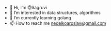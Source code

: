 - 👋 Hi, I’m @Sagruvi
- 👀 I’m interested in data structures, algorithms
- 🌱 I’m currently learning golang
- 📫 How to reach me nedelkoaroslav@gmail.com

<!---
Sagruvi/Sagruvi is a ✨ special ✨ repository because its `README.md` (this file) appears on your GitHub profile.
You can click the Preview link to take a look at your changes.
--->
